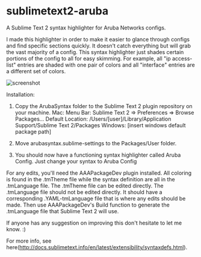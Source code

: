# sublimetext2-aruba
A Sublime Text 2 syntax highlighter for Aruba Networks configs.

I made this highlighter in order to make it easier to glance through configs and find specific sections quickly.  It doesn't catch everything but will grab the vast majority of a config.
This syntax highlighter just shades certain portions of the config to all for easy skimming. For example, all "ip access-list" entries are shaded with one pair of colors and all "interface" entries are a different set of colors.

![screenshot](http://mww012.github.io/sublimetext2-aruba/aruba_config.png)

Installation:
1. Copy the ArubaSyntax folder to the Sublime Text 2 plugin repository on your machine.
	Mac:		Menu Bar: Sublime Text 2 => Preferences => Browse Packages...
				Default Location: /Users/[user]/Library/Application Support/Sublime Text 2/Packages
	Windows:	[insert windows default package path]

2. Move arubasyntax.sublime-settings to the Packages/User folder.

3. You should now have a functioning syntax highlighter called Aruba Config.  Just change your syntax to Aruba Config

For any edits, you'll need the AAAPackageDev plugin installed.
All coloring is found in the .tmTheme file while the syntax definition are all in the .tmLanguage file.
The .tmTheme file can be edited directly.
The .tmLanguage file should not be edited directly.  It should have a corresponding .YAML-tmLanguage file that is where any edits should be made. Then use AAAPackageDev's Build function to generate the .tmLanguage file that Sublime Text 2 will use.

If anyone has any suggestion on improving this don't hesitate to let me know. :)

For more info, see here(http://docs.sublimetext.info/en/latest/extensibility/syntaxdefs.html).
